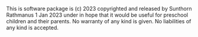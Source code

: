 This is software package is (c) 2023 copyrighted and released by
Sunthorn Rathmanus 1 Jan 2023
under 
in hope that it would be useful for preschool children and their parents.
No warranty of any kind is given. No liabilities of any kind is accepted.
